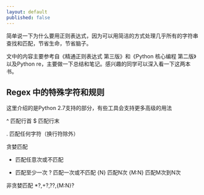 ```yaml
---
layout: default
published: false
---
```


简单说一下为什么要用正则表达式，因为可以用简洁的方式处理几乎所有的字符串查找和匹配，节省生命，节省脑子。

文中的内容主要参考自《精通正则表达式 第三版》和《Python 核心编程 第二版》以及Python re，主要做一下总结和笔记。感兴趣的同学可以深入看一下这两本书。

## Regex 中的特殊字符和规则

这里介绍的是Python 2.7支持的部分，有些工具会支持更多高级的用法

^	匹配行首
$	匹配行末

.	匹配任何字符（换行符除外）

贪婪匹配
*	匹配任意次或不匹配
+	匹配至少一次
?	匹配一次或不匹配
{N}	匹配N次
{M:N}	匹配M次到N次

非贪婪匹配
*?,+?,??,{M:N}?



